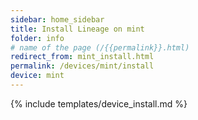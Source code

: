 ```yaml
---
sidebar: home_sidebar
title: Install Lineage on mint
folder: info
# name of the page (/{{permalink}}.html)
redirect_from: mint_install.html
permalink: /devices/mint/install
device: mint
---
```

{% include templates/device_install.md %}
